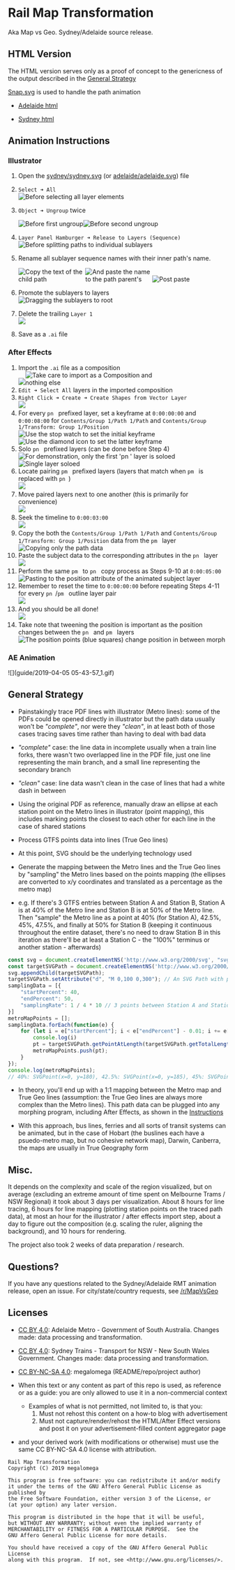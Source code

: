# Rail Map Transformation

Aka Map vs Geo. Sydney/Adelaide source release.

## HTML Version

The HTML version serves only as a proof of concept to the genericness of the output described in the [General Strategy](#general-strategy)

[Snap.svg](https://github.com/adobe-webplatform/Snap.svg) is used to handle the path animation

- [Adelaide html](adelaide/index.html)

- [Sydney html](sydney/index.html)

## Animation Instructions

### Illustrator

1. Open the [sydney/sydney.svg](sydney/sydney.svg) (or [adelaide/adelaide.svg](adelaide/adelaide.svg)) file
2. `Select ➜ All`  
![Before selecting all layer elements](guide/selectall.png)
3. `Object ➜ Ungroup` twice <div><div style="max-width:49%;display:inline-block;">![Before first ungroup](guide/ungroup1.png)</div><div style="max-width:49%;display:inline-block;">![Before second ungroup](guide/ungroup2.png)</div></div>
4. `Layer Panel Hamburger ➜ Release to Layers (Sequence)`  
![Before splitting paths to individual sublayers](guide/releaselayers.png)
5. Rename all sublayer sequence names with their inner path's name. <div><div style="max-width:32%;display:inline-block;">![Copy the text of the child path](guide/layercopy.png)</div><div style="max-width:32%;display:inline-block;">![And paste the name to the path parent's](guide/layerpaste.png)</div><div style="max-width:32%;display:inline-block;">![Post paste](guide/layerpasted.png)</div></div>

6. Promote the sublayers to layers  
![Dragging the sublayers to root](guide/layersup.png)
7. Delete the trailing `Layer 1`  
![](guide/trashlayer1.png)
8. Save as a `.ai` file


### After Effects
1. Import the `.ai` file as a composition <div><div style="max-width:33%;display:inline-block;">![](guide/import1.png)</div><div style="max-width:66%;display:inline-block;">![Take care to import as a Composition and nothing else](guide/import2.png)</div></div>
2. `Edit ➜ Select All` layers in the imported composition
3. `Right Click ➜ Create ➜ Create Shapes from Vector Layer`  
![](guide/shapes.png)
4. For every <code>pn&nbsp;</code> prefixed layer, set a keyframe at `0:00:00:00` and `0:00:08:00` for `Contents/Group 1/Path 1/Path` and `Contents/Group 1/Transform: Group 1/Position`  
![Use the stop watch to set the initial keyframe](guide/stopwatch.png)  
![Use the diamond icon to set the latter keyframe](guide/diamond.png)
5. Solo  <code>pn&nbsp;</code> prefixed layers (can be done before Step 4)
![For demonstration, only the first 'pn ' layer is soloed](guide/solo.png)  
![Single layer soloed](guide/soloed.png)
6. Locate pairing <code>pm&nbsp;</code> prefixed layers (layers that match when <code>pm&nbsp;</code> is replaced with <code>pn&nbsp;</code>)  
![](guide/pm_paired.png)
7. Move paired layers next to one another (this is primarily for convenience)  
![](guide/pm_pn_neighbours.png)
8. Seek the timeline to `0:00:03:00`  
![](guide/3secondseek.png)
9. Copy the both the `Contents/Group 1/Path 1/Path` and `Contents/Group 1/Transform: Group 1/Position` data from the <code>pm&nbsp;</code> layer  
![Copying only the path data](guide/pm_copy_data.png)
10. Paste the subject data to the corresponding attributes in the <code>pn&nbsp;</code> layer  
![](guide/pm_paste_data.png)
11. Perform the same <code>pm&nbsp;</code> to <code>pn&nbsp;</code> copy process as Steps 9-10 at `0:00:05:00`  
![Pasting to the position attribute of the animated subject layer](guide/pm_paste_data2.png)
12. Remember to reset the time to `0:00:00:00` before repeating Steps 4-11 for every <code>pn&nbsp;</code>/<code>pm&nbsp;</code> outline layer pair  
![](guide/resetzero.png)
13. And you should be all done!  
![](guide/done.png)
14. Take note that tweening the position is important as the position changes between the <code>pn&nbsp;</code> and <code>pm&nbsp;</code> layers  
![The position points (blue squares) change position in between morph](guide/positionsquarechange.png)

### AE Animation

![](guide/2019-04-05 05-43-57_1.gif)

## General Strategy

- Painstakingly trace PDF lines with illustrator (Metro lines): some of the PDFs could be opened directly in illustrator but the path data usually won't be *"complete"*, nor were they *"clean"*, in at least both of those cases tracing saves time rather than having to deal with bad data

 - *"complete"* case: the line data in incomplete usually when a train line forks, there wasn't two overlapped line in the PDF file, just one line representing the main branch, and a small line representing the secondary branch

 - *"clean"* case: line data wasn't clean in the case of lines that had a white dash in between

- Using the original PDF as reference, manually draw an ellipse at each station point on the Metro lines in illustrator (point mapping), this includes marking points the closest to each other for each line in the case of shared stations

- Process GTFS points data into lines (True Geo lines)

- At this point, SVG should be the underlying technology used

- Generate the mapping between the Metro lines and the True Geo lines by "sampling" the Metro lines based on the points mapping (the ellipses are converted to x/y coordinates and translated as a percentage as the metro map)

- e.g. If there's 3 GTFS entries between Station A and Station B, Station A is at 40% of the Metro line and Station B is at 50% of the Metro line. Then "sample" the Metro line as a point at 40% (for Station A), 42.5%, 45%, 47.5%, and finally at 50% for Station B (keeping it continuous throughout the entire dataset, there's no need to draw Station B in this iteration as there'll be at least a Station C - the "100%" terminus or another station - afterwards)

```js
const svg = document.createElementNS('http://www.w3.org/2000/svg', "svg");
const targetSVGPath = document.createElementNS('http://www.w3.org/2000/svg', "path");
svg.appendChild(targetSVGPath);
targetSVGPath.setAttribute("d", "M 0,100 0,300"); // An SVG Path with points [x, y]: [0,100], [0,300]
samplingData = [{
    "startPercent": 40,
    "endPercent": 50,
    "samplingRate": 1 / 4 * 10 // 3 points between Station A and Station B, 2.5% increments.
}]
metroMapPoints = [];
samplingData.forEach(function(e) {
    for (let i = e["startPercent"]; i < e["endPercent"] - 0.01; i += e["samplingRate"]) {
        console.log(i)
        pt = targetSVGPath.getPointAtLength(targetSVGPath.getTotalLength() * i / 100);
        metroMapPoints.push(pt);
    }
});
console.log(metroMapPoints);
// 40%: SVGPoint(x=0, y=180), 42.5%: SVGPoint(x=0, y=185), 45%: SVGPoint(x=0, y=190), 47.5%: SVGPoint(x=0, y=195)
```

- In theory, you'll end up with a 1:1 mapping between the Metro map and True Geo lines (assumption: the True Geo lines are always more complex than the Metro lines). This path data can be plugged into any morphing program, including After Effects, as shown in the [Instructions](#animation-instructions)

- With this approach, bus lines, ferries and all sorts of transit systems can be animated, but in the case of Hobart (the buslines each have a psuedo-metro map, but no cohesive network map), Darwin, Canberra, the maps are usually in True Geography form

## Misc.

It depends on the complexity and scale of the region visualized, but on average (excluding an extreme amount of time spent on Melbourne Trams / NSW Regional) it took about 3 days per visualization. About 8 hours for line tracing, 6 hours for line mapping (plotting station points on the traced path data), at most an hour for the illustrator / after effects import step, about a day to figure out the composition (e.g. scaling the ruler, aligning the background), and 10 hours for rendering.

The project also took 2 weeks of data preparation / research.

## Questions?

If you have any questions related to the Sydney/Adelaide RMT animation release, open an issue. For city/state/country requests, see [/r/MapVsGeo](https://reddit.com/r/MapVsGeo)

## Licenses


- [CC BY 4.0](https://creativecommons.org/licenses/by/4.0/): Adelaide Metro - Government of South Australia. Changes made: data processing and transformation.

- [CC BY 4.0](http://opendefinition.org/licenses/cc-by/): Sydney Trains - Transport for NSW - New South Wales Government. Changes made: data processing and transformation.

- [CC BY-NC-SA 4.0](https://creativecommons.org/licenses/by-nc-sa/4.0/): megalomega (README/repo/project author)

 - When this text or any content as part of this repo is used, as reference or as a guide: you are only allowed to use it in a non-commercial context
    - Examples of what is not permitted, not limited to, is that you:
      1. Must not rehost this content on a how-to blog with advertisement
      2. Must not capture/render/rehost the HTML/After Effect versions and post it on your advertisement-filled content aggregator page
  - and your derived work (with modifications or otherwise) must use the same CC BY-NC-SA 4.0 license with attribution.

```
Rail Map Transformation
Copyright (C) 2019 megalomega

This program is free software: you can redistribute it and/or modify
it under the terms of the GNU Affero General Public License as published by
the Free Software Foundation, either version 3 of the License, or
(at your option) any later version.

This program is distributed in the hope that it will be useful,
but WITHOUT ANY WARRANTY; without even the implied warranty of
MERCHANTABILITY or FITNESS FOR A PARTICULAR PURPOSE.  See the
GNU Affero General Public License for more details.

You should have received a copy of the GNU Affero General Public License
along with this program.  If not, see <http://www.gnu.org/licenses/>.
```
